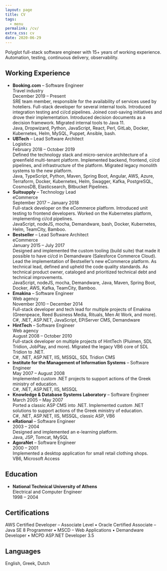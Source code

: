 ```yaml
---
layout: page
title: CV
tags:
  - menu
permalink: /cv/
extra_css: cv
date: 2020-06-29
---
```


Polyglot full-stack software engineer with 15+ years of working experience.
Automation, testing, continuous delivery, observability.

## Working Experience

<ul>
  <li>
    <div><strong>Booking.com</strong> – Software Engineer</div>
    <div>Travel industry</div>
    <div class="period">December 2019 – Present</div>
    <div>
      SRE team member, responsible for the availability of services used by hoteliers.
      Full-stack developer for several internal tools. Introduced integration testing
      and ci/cd pipelines. Joined cost-saving initiatives and drove their
      implementation. Introduced decision documents as a decision framework. Migrated
      internal tools to Java 11.
    </div>
    <div class="keywords">
      Java, Dropwizard, Python, JavaScript, React, Perl, GitLab, Docker, Kubernetes,
      Helm, MySQL, Puppet, Ansible, bash.
    </div>
  </li>

  <li>
    <div><strong>UBTech</strong> – Lead Software Architect</div>
    <div>Logistics</div>
    <div class="period">February 2018 – October 2019</div>
    <div>
      Defined the technology stack and micro-service architecture of a greenfield
      multi-tenant platform. Implemented backend, frontend, ci/cd pipelines, and
      infrastructure of the platform. Migrated legacy monolith systems to the new
      platform.
    </div>
    <div class="keywords">
      Java, TypeScript, Python, Maven, Spring Boot, Angular, AWS, Azure, Terraform,
      Docker, Kubernetes, Helm, Swagger, Kafka, PostgreSQL, CosmosDB, Elasticsearch,
      Bitbucket Pipelines.
    </div>
  </li>

  <li>
    <div><strong>Suitsupply</strong> – Technology Lead</div>
    <div>eCommerce</div>
    <div class="period">September 2017 – January 2018</div>
    <div>
      Full-stack developer on the eCommerce platform. Introduced unit testing to
      frontend developers. Worked on the Kubernetes platform, implementing ci/cd
      pipelines.
    </div>
    <div class="keywords">
      JavaScript, nodeJS, mocha, Demandware, bash, Docker, Kubernetes, Helm, TeamCity,
      Bamboo.
    </div>
  </li>

  <li>
    <div><strong>Bestseller</strong> – Lead Software Architect</div>
    <div>eCommerce</div>
    <div class="period">January 2015 – July 2017</div>
    <div>
      Designed and implemented the custom tooling (build suite) that made it possible
      to have ci/cd in Demandware (Salesforce Commerce Cloud). Lead the implementation
      of Bestseller’s new eCommerce platform. As technical lead, defined and upheld
      the code quality standards. As technical product owner, cataloged and
      prioritized technical debt and technical improvements.
    </div>
    <div class="keywords">
      JavaScript, nodeJS, mocha, Demandware, Java, Maven, Spring Boot, Docker, AWS,
      Kafka, TeamCity, Bamboo.
    </div>
  </li>

  <li>
    <div><strong>Emakina</strong> – Software Engineer</div>
    <div>Web agency</div>
    <div class="period">November 2010 – December 2014</div>
    <div>
      Full-stack developer and tech lead for multiple projects of Emakina (Greenpeace,
      Reed Business Media, Rituals, Men At Work, and more).
    </div>
    <div class="keywords">
      C#, .NET, ASP.NET, JavaScript, EPiServer CMS, Demandware
    </div>
  </li>

  <li>
    <div><strong>HintTech</strong> – Software Engineer</div>
    <div>Web agency</div>
    <div class="period">August 2008 – October 2010</div>
    <div>
      Full-stack developer on multiple projects of HintTech (Pluimen, SDL Tridion,
      JobPlay, and more). Migrated the legacy VB6 core of SDL Tridion to .NET.
    </div>
    <div class="keywords">
      C#, .NET, ASP.NET, IIS, MSSQL, SDL Tridion CMS
    </div>
  </li>

  <li>
    <div><strong>Institute for the Management of Information Systems</strong> – Software Engineer</div>
    <div class="period">May 2007 – August 2008</div>
    <div>
      Implemented custom .NET projects to support actions of the Greek ministry of
      education.
    </div>
    <div class="keywords">C#, .NET, ASP.NET, IIS, MSSQL</div>
  </li>

  <li>
    <div><strong>Knowledge & Database Systems Laboratory</strong> – Software Engineer</div>
    <div class="period">March 2005 – May 2007</div>
    <div>
      Ported a classic ASP CMS into .NET. Implemented custom .NET solutions to support
      actions of the Greek ministry of education.
    </div>
    <div class="keywords">C#, .NET, ASP.NET, IIS, MSSQL, classic ASP, VB6</div>
  </li>

  <li>
    <div><strong>eRational</strong> – Software Engineer</div>
    <div class="period">2003 – 2004</div>
    <div>Designed and implemented an e-learning platform.</div>
    <div class="keywords">Java, JSP, Tomcat, MySQL</div>
  </li>

  <li>
    <div><strong>AgoraNet</strong> – Software Engineer</div>
    <div class="period">2000 – 2001</div>
    <div>Implemented a desktop application for small retail clothing shops.</div>
    <div class="keywords">VB6, Microsoft Access</div>
  </li>
</ul>

## Education

<ul>
  <li>
    <div><strong>National Technical University of Athens</strong></div>
    <div>Electrical and Computer Engineer</div>
    <div>1998 – 2004</div>
  </li>
</ul>

## Certifications

AWS Certified Developer – Associate Level • Oracle Certified Associate – Java SE
8 Programmer • MSCD – Web Applications • Demandware Developer • MCPD ASP.NET
Developer 3.5

## Languages

English, Greek, Dutch
